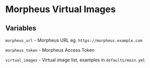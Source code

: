 # Morpheus Virtual Images

## Variables

`morpheus_url` - Morpheus URL eg. `https://morpheus.example.com`

`morpheus_token` - Morpheus Access Token

`virtual_images` - Virtual image list, examples in `defaults/main.yml`

